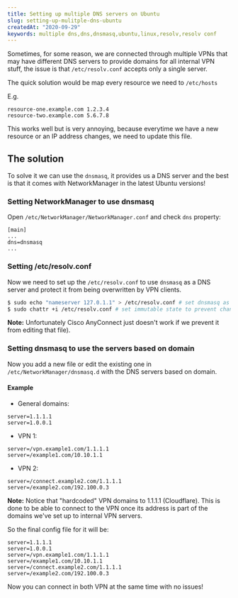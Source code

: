 ```yaml
---
title: Setting up multiple DNS servers on Ubuntu
slug: setting-up-mulitple-dns-ubuntu
createdAt: "2020-09-29"
keywords: multiple dns,dns,dnsmasq,ubuntu,linux,resolv,resolv conf
---
```


Sometimes, for some reason, we are connected through multiple VPNs that may have different DNS servers to provide domains for all internal VPN stuff, the issue is that `/etc/resolv.conf` accepts only a single server.

The quick solution would be map every resource we need to `/etc/hosts`

E.g.

```plaintext
resource-one.example.com 1.2.3.4
resource-two.example.com 5.6.7.8
```

This works well but is very annoying, because everytime we have a new resource or an IP address changes, we need to update this file.

## The solution

To solve it we can use the `dnsmasq`, it provides us a DNS server and the best is that it comes with NetworkManager in the latest Ubuntu versions!

### Setting NetworkManager to use dnsmasq

Open `/etc/NetworkManager/NetworkManager.conf` and check `dns` property:

```plaintext
[main]
...
dns=dnsmasq
...
```

### Setting /etc/resolv.conf

Now we need to set up the `/etc/resolv.conf` to use `dnsmasq` as a DNS server and protect it from being overwritten by VPN clients.

```bash
$ sudo echo "nameserver 127.0.1.1" > /etc/resolv.conf # set dnsmasq as DNS server
$ sudo chattr +i /etc/resolv.conf # set immutable state to prevent changes to the file
```

**Note:** Unfortunately Cisco AnyConnect just doesn't work if we prevent it from editing that file).

### Setting dnsmasq to use the servers based on domain

Now you add a new file or edit the existing one in `/etc/NetworkManager/dnsmasq.d` with the DNS servers based on domain.

#### Example

- General domains:

```plaintext
server=1.1.1.1
server=1.0.0.1
```

- VPN 1:

```plaintext
server=/vpn.example1.com/1.1.1.1
server=/example1.com/10.10.1.1
```

- VPN 2:

```plaintext
server=/connect.example2.com/1.1.1.1
server=/example2.com/192.100.0.3
```

**Note:** Notice that "hardcoded" VPN domains to 1.1.1.1 (Cloudflare). This is done to be able to connect to the VPN once its address is part of the domains we've set up to internal VPN servers.

So the final config file for it will be:

```plaintext
server=1.1.1.1
server=1.0.0.1
server=/vpn.example1.com/1.1.1.1
server=/example1.com/10.10.1.1
server=/connect.example2.com/1.1.1.1
server=/example2.com/192.100.0.3
```

Now you can connect in both VPN at the same time with no issues!

